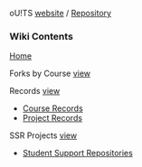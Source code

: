oU!TS [website](https://ou1ts.github.io/.github/) / [Repository](https://github.com/oU1TS/.github)
### Wiki Contents
[Home](https://github.com/oU1TS/.github/wiki)

Forks by Course [view](https://github.com/oU1TS/.github/wiki/Forks-by-Course)

Records [view](https://github.com/oU1TS/.github/wiki/Records)
- [Course Records](https://github.com/oU1TS/.github/wiki/Records#course-records)
- [Project Records](https://github.com/oU1TS/.github/wiki/Records#project-records)

SSR Projects [view](https://github.com/oU1TS/.github/wiki/SSR-Projects)
- [Student Support Repositories](https://github.com/oU1TS/.github/wiki/SSR-Projects#student-support-repositories)
